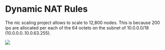 # Dynamic NAT Rules

The nic scaling project allows to scale to 12,800 nodes.  This is because 200 ips are allocated per each of the 64 octets on the subnet of 10.0.0.0/18 (10.0.0.0..10.0.63.255).

<a href="https://portal.azure.com/#create/Microsoft.Template/uri/https%3A%2F%2Fraw.githubusercontent.com%2Fanhowe%2Fscratch%2Fmaster%2Fnicscaling%2Fazuredeploy.json" target="_blank">
    <img src="http://azuredeploy.net/deploybutton.png"/>
</a>
